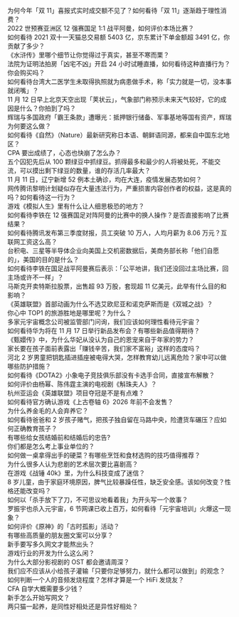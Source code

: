 为何今年「双 11」喜报式实时成交额不见了？如何看待「双 11」逐渐趋于理性消费？  
2022 世预赛亚洲区 12 强赛国足 1:1 战平阿曼，如何评价本场比赛？  
如何看待 2021 双十一天猫总交易额 5403 亿，京东累计下单金额超 3491 亿，你贡献了多少？  
《水浒传》里哪个细节让你觉得过于真实，甚至不寒而栗？  
法院为证明法拍房「凶宅不凶」开启 24 小时试睡直播，如何看待这种直播行为？你会购买吗？  
如何看待台湾大二医学生未取得执照就为病患做手术，称「实力就是一切，没本事就闭嘴」？  
11 月 12 日早上北京天空出现「荚状云」，气象部门称预示未来天气较好，它的成因是什么？你拍到了吗？  
辉瑞与多国政府「霸王条款」遭曝光：抵押银行储备、军事基地等国有资产，辉瑞为何要这么做？  
如何看待《自然》（Nature）最新研究称日本语、朝鲜语同源，都来自中国东北地区？  
CPA 要出成绩了，心态也快崩了怎么办？  
五个囚犯先后从 100 颗绿豆中抓绿豆。抓得最多和最少的人将被处死，不能交流，可以摸出剩下绿豆的数量，谁的存活几率最大？  
11 月 11 日，辽宁新增 52 例本土确诊，均在大连，疫情发展态势如何？  
网传腾讯黎明计划疑似存在大量违法行为，严重损害内容创作者的权益，这是真的吗？如何看待这一行为？  
游戏《模拟人生》里有什么让人细思极恐的地方？  
如何看待李铁在 12 强赛国足对阵阿曼的比赛中的换人操作？是否直接影响了比赛结果？  
如何看待腾讯发布第三季度财报，员工突破 10 万人，人均月薪为 8.06 万元？互联网工资这么高？  
台积电、三星等半导体企业向美国上交机密数据后，美商务部长称「他们自愿的」，美国的目的是什么？  
如何看待李铁在国足战平阿曼赛后表示：「公平地讲，我们还没回过主场比赛，回主场或许不一样」？  
马斯克开卖特斯拉股票，出售超 93 万股，套现超 11 亿美元，此举有什么目的和影响？  
《英雄联盟》首部动画为什么不选艾欧尼亚和诺克萨斯而是《双城之战》？  
你心中 TOP1 的旅游胜地是哪里呢？为什么？  
多家元宇宙概念公司被监管部门问询，我们应该如何理性看待元宇宙？  
如何看待华为将在 11 月 17 日举行新品发布会？有哪些新品值得期待？  
《甄嬛传》中，为什么华妃从没认为自己的恩宠来自于年家的势力？  
家长要在孩子面前表露出「赚钱辛苦，我们家不富裕」这样的态度吗？  
河北 2 岁男童把钥匙插进插座被电得大哭，怎样教育幼儿远离危险？家中可以做哪些防护措施？  
如何看待《DOTA2》小象电子竞技俱乐部没有卡选手合同，直接宣布解散？  
如何评价由杨幂、陈伟霆主演的电视剧《斛珠夫人》？  
杭州亚运会《英雄联盟》项目夺冠是不是有点难？  
如何看待官方确认游戏《上古卷轴 6》2026 年前不会发售？  
为什么养金毛的人会弃养它？  
如何看待爸爸和 2 岁孩子赌气，把孩子独自留在马路中央，险遭货车碾压？应如何正确教育孩子？  
有哪些给女孩结婚前和结婚后的忠告?  
你们都是怎么考上事业单位的？  
如何做一桌拿得出手的硬菜？有哪些烹饪和食材选购的技巧值得推荐？  
为什么很多人认为悲剧的艺术层次要比喜剧高？  
在游戏《战锤 40k》里，为什么科技变成了迷信？  
8 岁儿童，由于家庭环境原因，脾气比较暴躁任性，缺乏安全感。该如何改变？性格还能改变吗？  
如何以「杀手放下了刀，不可思议地看着我」为开头写一个故事？  
罗振宇也杀入元宇宙，6 节网课已收上百万，如何看待「元宇宙培训」火爆这一现象？  
如何评价《原神》的「古时孤影」活动？  
有哪些高质量的朋友圈文案可以分享？  
新手要写多久网文才能熬出头？  
游戏行业的开发为什么这么闲？  
为什么大部分影视剧的 OST 都会邀请周深？  
我们应不应该从小给孩子灌输「只要你足够努力，就什么都可以做到」的观念？  
如何判断一个人的音频发烧程度？怎样才算是一个 HiFi 发烧友？  
CFA 自学大概需要多少钱？  
新手怎么开始写网文？  
两只猫一起养，是同性好相处还是异性好相处？  

